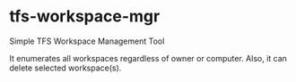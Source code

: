 # tfs-workspace-mgr
Simple TFS Workspace Management Tool

It enumerates all workspaces regardless of owner or computer.
Also, it can delete selected workspace(s).
